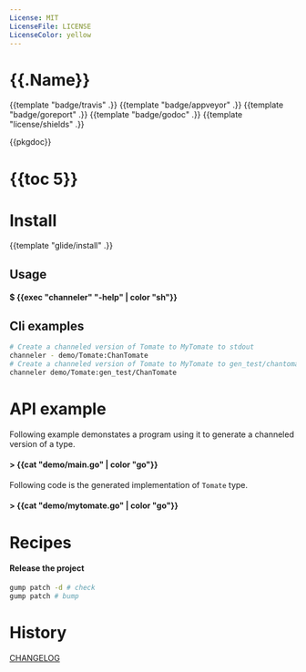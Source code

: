 ```yaml
---
License: MIT
LicenseFile: LICENSE
LicenseColor: yellow
---
```

# {{.Name}}

{{template "badge/travis" .}} {{template "badge/appveyor" .}} {{template "badge/goreport" .}} {{template "badge/godoc" .}} {{template "license/shields" .}}

{{pkgdoc}}

# {{toc 5}}

# Install
{{template "glide/install" .}}

## Usage

#### $ {{exec "channeler" "-help" | color "sh"}}

## Cli examples

```sh
# Create a channeled version of Tomate to MyTomate to stdout
channeler - demo/Tomate:ChanTomate
# Create a channeled version of Tomate to MyTomate to gen_test/chantomate.go
channeler demo/Tomate:gen_test/ChanTomate
```
# API example

Following example demonstates a program using it to generate a channeled version of a type.

#### > {{cat "demo/main.go" | color "go"}}

Following code is the generated implementation of `Tomate` type.

#### > {{cat "demo/mytomate.go" | color "go"}}


# Recipes

#### Release the project

```sh
gump patch -d # check
gump patch # bump
```

# History

[CHANGELOG](CHANGELOG.md)
